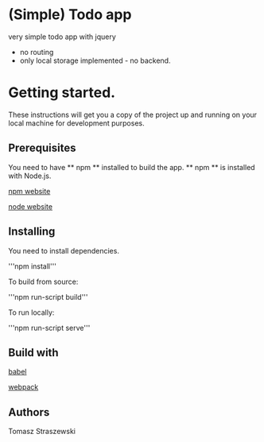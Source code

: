 # (Simple) Todo app

very simple todo app with jquery 

 - no routing
 - only local storage implemented - no backend.

# Getting started.

 These instructions will get you a copy of the project up and running
 on your local machine for development purposes.

## Prerequisites

 You need to have ** npm ** installed to build the app.
 ** npm ** is installed with Node.js.
 
 [npm website](https://www.npmjs.com/get-npm)
 
 [node website](https://nodejs.org/en/)

## Installing

 You need to install dependencies.
 
 '''npm install'''

 To build from source:

 '''npm run-script build'''

 To run locally:

 '''npm run-script serve'''
 
## Build with

[babel](https://babeljs.io/)

[webpack](https://webpack.js.org/)

## Authors

Tomasz Straszewski
